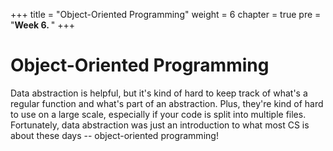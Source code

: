 +++
title = "Object-Oriented Programming"
weight = 6
chapter = true
pre = "<b>Week 6. </b>"
+++

# Object-Oriented Programming

Data abstraction is helpful, but it's kind of hard to keep track of what's a regular function and what's part of an abstraction. Plus, they're kind of hard to use on a large scale, especially if your code is split into multiple files. Fortunately, data abstraction was just an introduction to what most CS is about these days -- object-oriented programming!